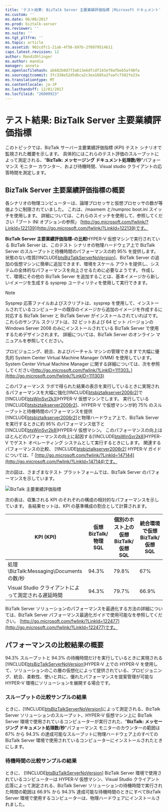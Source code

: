 ```yaml
---
title: 'テスト結果: BizTalk Server 主要業績評価指標 |Microsoft ドキュメント'
ms.custom: ''
ms.date: 06/08/2017
ms.prod: biztalk-server
ms.reviewer: ''
ms.suite: ''
ms.tgt_pltfrm: ''
ms.topic: article
ms.assetid: 902cdfc1-21ab-4f56-b97b-2f8979514b11
caps.latest.revision: 12
author: MandiOhlinger
ms.author: mandia
manager: anneta
ms.openlocfilehash: ab682b0d773a613e6dfcdf143ef0afbeb5af48fa
ms.sourcegitcommit: 3fc338e52d5dbca2c3ea1685a2faafc7582fe23a
ms.translationtype: MT
ms.contentlocale: ja-JP
ms.lasthandoff: 12/01/2017
ms.locfileid: "26009923"
---
```

# <a name="test-results-biztalk-server-key-performance-indicators"></a>テスト結果: BizTalk Server 主要業績評価指標
このトピックでは、BizTalk サーバー主要業績評価指標 (KPI) テスト シナリオで監視された概要を示します。 具体的にはこれらのテスト評価のスループットによって測定される、"**BizTalk: メッセージング ドキュメント処理数/秒**"パフォーマンス モニター カウンター、および待機時間、Visual studio クライアントの応答時間を測定します。  
  
## <a name="summary-of-biztalk-server-key-performance-indicators"></a>BizTalk Server 主要業績評価指標の概要  
 各シナリオの物理コンピューターは、論理プロセッサと仮想プロセッサの数が等価ように制限されていました。 これは、/maxmem と/numproc boot.ini スイッチを使用します。 詳細については、これらのスイッチを使用して、参照してください「ブート INI オプションの参照」 [http://go.microsoft.com/fwlink/?LinkId=122139](http://go.microsoft.com/fwlink/?LinkId=122139)です。  
  
 **BizTalk Server 主要業績評価指標-の比較**HYPER-V 仮想マシンで実行されている BizTalk Server は、このテスト シナリオの物理ハードウェア上で BizTalk Server のスループットと待機時間のパフォーマンスの約 95% を提供します。 状態のない性質[!INCLUDE[btsBizTalkServerNoVersion](../includes/btsbiztalkservernoversion-md.md)]、BizTalk Server の追加の仮想マシンに簡単に追加できます、環境をスケール アウトを提供し、システムの全体的なパフォーマンスを向上させるために必要なようです。 作成して、環境にその他の BizTalk Server を追加することは、基本イメージから新しいイメージを生成する sysprep ユーティリティを使用して実行できます。  
  
> [!NOTE]  
>  Sysprep 応答ファイルおよびスクリプトは、sysprep を使用して、インストールされているコンピューターの既存のイメージから追加のイメージを作成するに対応する BizTalk Server と BizTalk Server がインストールされていればです。 これらのサンプル スクリプトは、32 ビットおよび 64 ビット バージョンの Windows Server 2008 のみにインストールされている BizTalk Server で使用するためデザインされます。 詳細については、BizTalk Server のオンライン マニュアルを参照してください。  
  
 プロビジョニング、統合、およびバーチャル マシンの管理できますで大幅に優先的 System Center Virtual Machine Manager (VMM) を使用しています。 System Center Virtual Machine Manager に関する詳細については、次を参照してください[http://go.microsoft.com/fwlink/?LinkID=111303。](http://go.microsoft.com/fwlink/?LinkID=111303)  
  
 このパフォーマンス ラボで得られた結果の表示を実行しているときに実現されるパフォーマンスを大幅に強化[!INCLUDE[btsbiztalkserver2006r2](../includes/btsbiztalkserver2006r2-md.md)]で[!INCLUDE[btsWinSvr2k3](../includes/btswinsvr2k3-md.md)]HYPER-V 仮想マシンでします。 実行している[!INCLUDE[btsbiztalkserver2006r2](../includes/btsbiztalkserver2006r2-md.md)]、HYPER-V で仮想マシンが約 75% のスループットと待機時間のパフォーマンスを提供[!INCLUDE[btsbiztalkserver2006r2](../includes/btsbiztalkserver2006r2-md.md)]と物理ハードウェア上で、BizTalk Server を実行するときに約 95% のパフォーマンス低下と[!INCLUDE[btsWinSvr2k8](../includes/btswinsvr2k8-md.md)]HYPER-V 仮想マシン。 このパフォーマンスの向上はほとんどのパフォーマンスの向上に起因する[!INCLUDE[btsWinSvr2k8](../includes/btswinsvr2k8-md.md)]HYPER-V でゲスト オペレーティング システムとして実行するときにします。 関連するパフォーマンスの比較、 [!INCLUDE[btsbiztalkserver2006r2](../includes/btsbiztalkserver2006r2-md.md)] HYPER-V ガイドについては、「 [http://go.microsoft.com/fwlink/?LinkId=147144](http://go.microsoft.com/fwlink/?LinkId=147144)です。  
  
 次の図は、さまざまなテスト プラットフォームでは、BizTalk Server のパフォーマンスを示しています。  
  
 ![BizTalk 主要業績評価指標](../technical-guides/media/biztalkkpi.gif "BizTAlkKPI")  
  
 次の表は、収集される KPI のそれぞれの構成の相対的なパフォーマンスを示しています。 各結果セットは、KPI の基準構成の割合として計算されます。  
  
|KPI (KPI)|仮想 BizTalk/物理 SQL|個別のホスト上の仮想 BizTalk/仮想 SQL|統合環境で仮想 BizTalk/仮想 SQL|  
|---------|-----------------------------------|----------------------------------------------------|--------------------------------------------------------------|  
|処理 \BizTalk:Messaging\Documents の数/秒|94.3%|79.8%|67%|  
|Visual Studio クライアントによって測定される遅延時間|94.3%|79.7%|66.9%|  
  
 BizTalk Server ソリューションのパフォーマンスを最適化する方法の詳細については、BizTalk Server パフォーマンス最適化ガイドで使用可能なを参照してください。 [http://go.microsoft.com/fwlink/?LinkId=122477](http://go.microsoft.com/fwlink/?LinkId=122477)です。  
  
## <a name="performance-comparison-results-summary"></a>パフォーマンスの比較結果の概要  
 94.3% スループットと 94.3% の待機時間だけを実行しているときに実現される[!INCLUDE[btsBizTalkServerNoVersion](../includes/btsbiztalkservernoversion-md.md)]HYPER-V 上での HYPER-V を使用して、ソリューションのこの層の仮想化によって提供されている、プロビジョニング、統合、柔軟性、使いと共に、優れたパフォーマンスを提案管理が可能な HYPER-V 環境にソリューションを展開する場合です。  
  
### <a name="throughput-comparison-sample-results"></a>スループットの比較サンプルの結果  
 ときに、[!INCLUDE[btsBizTalkServerNoVersion](../includes/btsbiztalkservernoversion-md.md)]によって測定される、BizTalk Server ソリューションのスループット、HYPER-V 仮想マシン上に BizTalk Server 環境で使用されているコンピューターが実行された、"**BizTalk: メッセージング ドキュメント処理数/秒**"パフォーマンス モニターのカウンターの範囲は 67% から 94.3% の達成可能なスループットに物理ハードウェア上のすべての BizTalk Server 環境で使用されているコンピューターにインストールされたときにします。  
  
### <a name="latency-comparison-sample-results"></a>待機時間の比較サンプルの結果  
 ときに、 [!INCLUDE[btsBizTalkServerNoVersion](../includes/btsbiztalkservernoversion-md.md)] BizTalk Server 環境で使用されているコンピューターは HYPER-V 仮想マシン、Visual Studio クライアント応答によって測定される、BizTalk Server ソリューションの待機時間で実行された時間の範囲は 66.9% から 94.3% 達成可能な待機時間のときにすべてBizTalk Server 環境で使用するコンピューターは、物理ハードウェアにインストールされました。